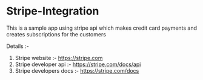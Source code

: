 # Stripe-Integration
This is a sample app using stripe api which makes credit card payments and creates subscriptions for the customers

Details :-
1. Stripe website         :- https://stripe.com
2. Stripe developer api   :- https://stripe.com/docs/api
3. Stripe developers docs :- https://stripe.com/docs
